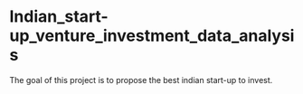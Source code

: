 # Indian_start-up_venture_investment_data_analysis
 The goal of this project is to propose the best indian start-up to invest.
 
